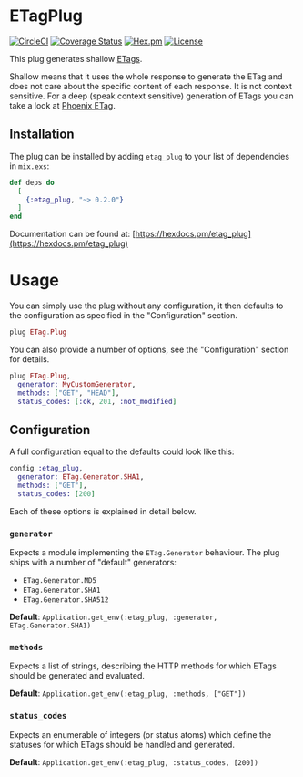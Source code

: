 # ETagPlug

[![CircleCI](https://circleci.com/gh/Zeeker/etag_plug.svg?style=svg)](https://circleci.com/gh/Zeeker/etag_plug)
[![Coverage Status](https://coveralls.io/repos/github/Zeeker/etag_plug/badge.svg?branch=master)](https://coveralls.io/github/Zeeker/etag_plug?branch=master)
[![Hex.pm](https://img.shields.io/hexpm/v/etag_plug.svg)](https://hex.pm/packages/etag_plug/)
[![License](https://img.shields.io/github/license/zeeker/etag_plug.svg)](https://github.com/Zeeker/etag_plug/blob/master/LICENSE.md)

This plug generates shallow [ETags](https://developer.mozilla.org/en-US/docs/Web/HTTP/Headers/ETag).

Shallow means that it uses the whole response to generate the ETag and does not care about the specific content of each response. It is not context sensitive. For a deep (speak context sensitive) generation of ETags you can take a look at [Phoenix ETag](https://github.com/michalmuskala/phoenix_etag).

## Installation

The plug can be installed by adding `etag_plug` to your list of dependencies in `mix.exs`:

```elixir
def deps do
  [
    {:etag_plug, "~> 0.2.0"}
  ]
end
```

Documentation can be found at: [https://hexdocs.pm/etag_plug](https://hexdocs.pm/etag_plug)

# Usage

You can simply use the plug without any configuration, it then defaults to the configuration as specified in the "Configuration" section.

```elixir
plug ETag.Plug
```

You can also provide a number of options, see the "Configuration" section for details.

```elixir
plug ETag.Plug,
  generator: MyCustomGenerator,
  methods: ["GET", "HEAD"],
  status_codes: [:ok, 201, :not_modified]
```

## Configuration

A full configuration equal to the defaults could look like this:

```elixir
config :etag_plug,
  generator: ETag.Generator.SHA1,
  methods: ["GET"],
  status_codes: [200]
```

Each of these options is explained in detail below.

### `generator`

Expects a module implementing the `ETag.Generator` behaviour. The plug ships with a number of "default" generators:

- `ETag.Generator.MD5`
- `ETag.Generator.SHA1`
- `ETag.Generator.SHA512`

__Default__: `Application.get_env(:etag_plug, :generator, ETag.Generator.SHA1)`

### `methods`

Expects a list of strings, describing the HTTP methods for which ETags should be generated and evaluated.

__Default__: `Application.get_env(:etag_plug, :methods, ["GET"])`

### `status_codes`

Expects an enumerable of integers (or status atoms) which define the statuses for which ETags should be handled and generated.

__Default__: `Application.get_env(:etag_plug, :status_codes, [200])`